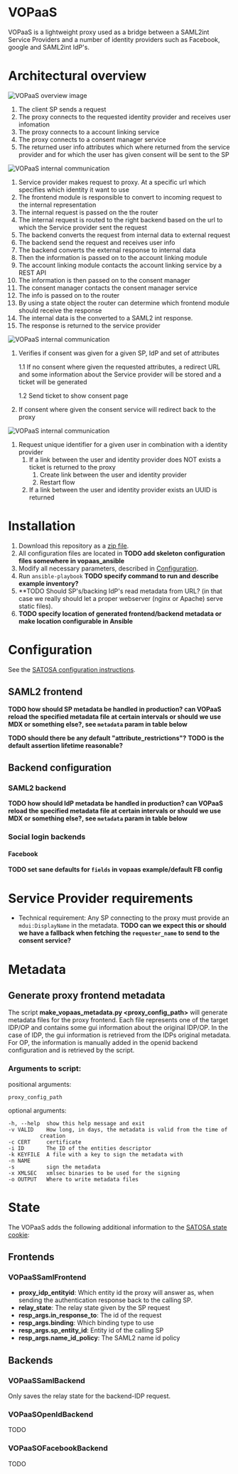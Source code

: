 # VOPaaS

VOPaaS is a lightweight proxy used as a bridge between a SAML2int Service Providers and a number of 
identity providers such as Facebook, google and SAML2int IdP's.

# Architectural overview

![](images/VOPaaS_overview.png "VOPaaS overview image")

1. The client SP sends a request  
1. The proxy connects to the requested identity provider and receives user infomation 
1. The proxy connects to a account linking service 
1. The proxy connects to a consent manager service 
1. The returned user info attributes which where returned from the 
service provider and for which the user has given consent will be sent to the SP


![](images/VOPaaS_proxy_internals.png "VOPaaS internal communication")

1. Service provider makes request to proxy. At a specific url which specifies which identity it want to use
1. The frontend module is responsible to convert to incoming request to the internal representation 
1. The internal request is passed on the the router
1. The internal request is routed to the right backend based on the url to which the Service provider sent the request
1. The backend converts the request from internal data to external request 
1. The backend send the request and receives user info
1. The backend converts the external response to internal data
1. Then the information is passed on to the account linking module 
1. The account linking module contacts the account linking service by a REST API
1. The information is then passed on to the consent manager
1. The consent manager contacts the consent manager service 
1. The info is passed on to the router 
1. By using a state object the router can determine which frontend module should receive the response
1. The internal data is the converted to a SAML2 int response.
1. The response is returned to the service provider 

![](images/vopaas_consent_comunication.png "VOPaaS internal communication")

1. Verifies if consent was given for a given SP, IdP and set of attributes

    1.1 If no consent where given the requested attributes, a redirect URL and some information 
    about the Service provider will be stored and a ticket will be generated
    
    1.2 Send ticket to show consent page
1. If consent where given the consent service will redirect back to the proxy 


![](images/vopaas_AL_comunication.png "VOPaaS internal communication")

1. Request unique identifier for a given user in combination with a identity provider
    1. If a link between the user and identity provider does NOT exists a ticket is returned to the proxy
        1. Create link between the user and identity provider
        1. Restart flow
    1. If a link between the user and identity provider exists an UUID is returned

# Installation

1. Download this repository as a [zip file](https://github.com/its-dirg/vopaas_ansible/archive/master.zip).
1. All configuration files are located in **TODO add skeleton configuration files somewhere in vopaas_ansible**
1. Modify all necessary parameters, described in [Configuration](configuration).
1. Run `ansible-playbook` **TODO specify command to run and describe example inventory?**
1. **TODO Should SP's/backing IdP's read metadata from URL? (in that case we really should let a proper webserver (nginx or Apache) serve static files).
1. **TODO specify location of generated frontend/backend metadata or make location configurable in Ansible**


# Configuration

See the [SATOSA configuration instructions](https://github.com/its-dirg/SATOSA/tree/master/doc).

## SAML2 frontend
**TODO how should SP metadata be handled in production? can VOPaaS reload the specified metadata file at certain intervals or should we use MDX or something else?, see `metadata` param in table below**

**TODO should there be any default "attribute_restrictions"?**
**TODO is the default assertion lifetime reasonable?**

## Backend configuration

### SAML2 backend

**TODO how should IdP metadata be handled in production? can VOPaaS reload the specified metadata file at certain intervals or should we use MDX or something else?, see `metadata` param in table below**

### Social login backends

#### Facebook

**TODO set sane defaults for `fields` in vopaas example/default FB config**

# Service Provider requirements

* Technical requirement: Any SP connecting to the proxy must provide an `mdui:DisplayName` in the metadata. **TODO can we expect this or should we have a fallback when fetching the `requester_name` to send to the consent service?**


# Metadata

## Generate proxy frontend metadata
The script **make_vopaas_metadata.py \<proxy_config_path\>** will generate metadata files for the 
proxy frontend. Each file represents one of the target IDP/OP and contains some gui information 
about the original IDP/OP.
In the case of IDP, the gui information is retrieved from the IDPs original metadata. For OP, the
information is manually added in the openid backend configuration and is retrieved by the script.

### Arguments to script:
positional arguments:

    proxy_config_path

optional arguments:

    -h, --help  show this help message and exit
    -v VALID    How long, in days, the metadata is valid from the time of
              creation
    -c CERT     certificate
    -i ID       The ID of the entities descriptor
    -k KEYFILE  A file with a key to sign the metadata with
    -n NAME
    -s          sign the metadata
    -x XMLSEC   xmlsec binaries to be used for the signing
    -o OUTPUT   Where to write metadata files

# State

The VOPaaS adds the following additional information to the [SATOSA state cookie](https://github.com/its-dirg/SATOSA/blob/master/doc/internals/state.md): 

## Frontends

### VOPaaSSamlFrontend

* **proxy_idp_entityid**: Which entity id the proxy will answer as, when sending the authentication 
response back to the calling SP.
* **relay_state**: The relay state given by the SP request
* **resp_args.in_response_to**: The id of the request
* **resp_args.binding**: Which binding type to use
* **resp_args.sp_entity_id**: Entity id of the calling SP
* **resp_args.name_id_policy**: The SAML2 name id policy

## Backends

### VOPaaSSamlBackend

Only saves the relay state for the backend-IDP request.

### VOPaaSOpenIdBackend
TODO

### VOPaaSOFacebookBackend
TODO
